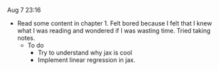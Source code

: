 Aug 7 23:16
- Read some content in chapter 1. Felt bored because I felt that I knew what I was reading and wondered if I was wasting time. Tried taking notes.
  - To do
    - Try to understand why jax is cool
    - Implement linear regression in jax.